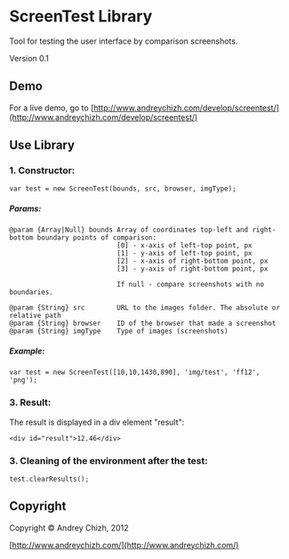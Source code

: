 # ScreenTest Library
Tool for testing the user interface by comparison screenshots.

Version 0.1

## Demo
For a live demo, go to [http://www.andreychizh.com/develop/screentest/](http://www.andreychizh.com/develop/screentest/)

## Use Library
### 1. Constructor:

    var test = new ScreenTest(bounds, src, browser, imgType);
    
##### Params:   
    
    @param {Array|Null} bounds Array of coordinates top-left and right-bottom boundary points of comparison:
                               [0] - x-axis of left-top point, px
                               [1] - y-axis of left-top point, px
                               [2] - x-axis of right-bottom point, px
                               [3] - y-axis of right-bottom point, px

                               If null - compare screenshots with no boundaries.
 
    @param {String} src        URL to the images folder. The absolute or relative path
    @param {String} browser    ID of the browser that made ​​a screenshot
    @param {String} imgType    Type of images (screenshots)

##### Example:

    var test = new ScreenTest([10,10,1430,890], 'img/test', 'ff12', 'png');
    
### 3. Result:

The result is displayed in a div element "result":

    <div id="result">12.46</div>

### 3. Cleaning of the environment after the test:

    test.clearResults();

## Copyright

Copyright © Andrey Chizh, 2012

[http://www.andreychizh.com/](http://www.andreychizh.com/)

